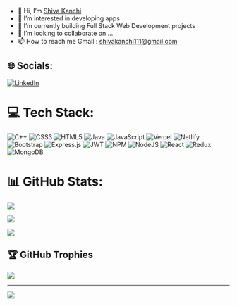 - 👋 Hi, I’m [Shiva Kanchi](https://shivakanchi.netlify.app/)
- 👀 I’m interested in developing apps
- 🌱 I’m currently building Full Stack Web Development projects
- 💞️ I’m looking to collaborate on ...
- 📫 How to reach me Gmail : shivakanchi111@gmail.com
## 🌐 Socials:

[![LinkedIn](https://img.shields.io/badge/LinkedIn-%230077B5.svg?logo=linkedin&logoColor=white)](https://www.linkedin.com/in/shiva-kanchi-17888019b) 

# 💻 Tech Stack:

![C++](https://img.shields.io/badge/c++-%2300599C.svg?style=flat&logo=c%2B%2B&logoColor=white) ![CSS3](https://img.shields.io/badge/css3-%231572B6.svg?style=flat&logo=css3&logoColor=white) ![HTML5](https://img.shields.io/badge/html5-%23E34F26.svg?style=flat&logo=html5&logoColor=white) ![Java](https://img.shields.io/badge/java-%23ED8B00.svg?style=flat&logo=java&logoColor=white) ![JavaScript](https://img.shields.io/badge/javascript-%23323330.svg?style=flat&logo=javascript&logoColor=%23F7DF1E) ![Vercel](https://img.shields.io/badge/vercel-%23000000.svg?style=flat&logo=vercel&logoColor=white) ![Netlify](https://img.shields.io/badge/netlify-%23000000.svg?style=flat&logo=netlify&logoColor=#00C7B7) ![Bootstrap](https://img.shields.io/badge/bootstrap-%23563D7C.svg?style=flat&logo=bootstrap&logoColor=white) ![Express.js](https://img.shields.io/badge/express.js-%23404d59.svg?style=flat&logo=express&logoColor=%2361DAFB) ![JWT](https://img.shields.io/badge/JWT-black?style=flat&logo=JSON%20web%20tokens) ![NPM](https://img.shields.io/badge/NPM-%23000000.svg?style=flat&logo=npm&logoColor=white) ![NodeJS](https://img.shields.io/badge/node.js-6DA55F?style=flat&logo=node.js&logoColor=white) ![React](https://img.shields.io/badge/react-%2320232a.svg?style=flat&logo=react&logoColor=%2361DAFB) ![Redux](https://img.shields.io/badge/redux-%23593d88.svg?style=flat&logo=redux&logoColor=white) ![MongoDB](https://img.shields.io/badge/MongoDB-%234ea94b.svg?style=flat&logo=mongodb&logoColor=white)

# 📊 GitHub Stats:

![](https://github-readme-stats.vercel.app/api?username=ShivaKanchi&theme=dark&hide_border=false&include_all_commits=true&count_private=true)<br/>

![](https://github-readme-streak-stats.herokuapp.com/?user=ShivaKanchi&theme=dark&hide_border=false)<br/>

![](https://github-readme-stats.vercel.app/api/top-langs/?username=ShivaKanchi&theme=dark&hide_border=false&include_all_commits=true&count_private=true&layout=compact)

## 🏆 GitHub Trophies

![](https://github-profile-trophy.vercel.app/?username=ShivaKanchi&theme=radical&no-frame=false&no-bg=true&margin-w=4)

---

[![](https://visitcount.itsvg.in/api?id=ShivaKanchi&icon=5&color=12)](https://visitcount.itsvg.in)

<!-- Proudly created with GPRM ( https://gprm.itsvg.in ) -->
<!---
ShivaKanchi/ShivaKanchi is a ✨ special ✨ repository because its `README.md` (this file) appears on your GitHub profile.
You can click the Preview link to take a look at your changes.
--->
